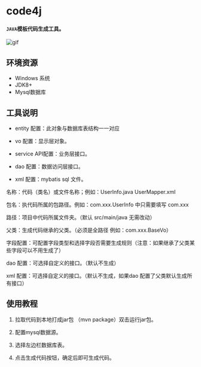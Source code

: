 # code4j
#### `JAVA`模板代码生成工具。

![gif](https://user-images.githubusercontent.com/42802329/160065352-f0bd354f-f182-48f6-9a1f-17546eec0a9c.gif)

## 环境资源
* Windows 系统
* JDK8+ 
* Mysql数据库

## 工具说明
* entity 配置：此对象与数据库表结构一一对应

* vo 配置：显示层对象。

* service API配置：业务层接口。

* dao 配置：数据访问层接口。

* xml 配置：mybatis sql 文件。

名称：代码（类名）或文件名称；例如：UserInfo.java  UserMapper.xml

包名：执代码所属的包路径。例如：com.xxx.UserInfo 中只需要填写 com.xxx

路径：项目中代码所属文件夹。（默认 src/main/java 无需改动）

父类：生成代码继承的父类。（必须是全路径 例如：com.xxx.BaseVo）

字段配置：可配置字段类型和选择字段否需要生成规则（注意：如果继承了父类某些字段可以不用生成了）

dao 配置：可选择自定义的接口。（默认不生成）

xml 配置：可选择自定义的接口。（默认不生成，如果dao 配置了父类默认生成所有接口）

## 使用教程

1. 拉取代码到本地打成jar包 （mvn package）双击运行jar包。

2. 配置mysql数据源。

3. 选择左边栏数据库表。

4. 点击生成代码按钮，确定后即可生成代码。
